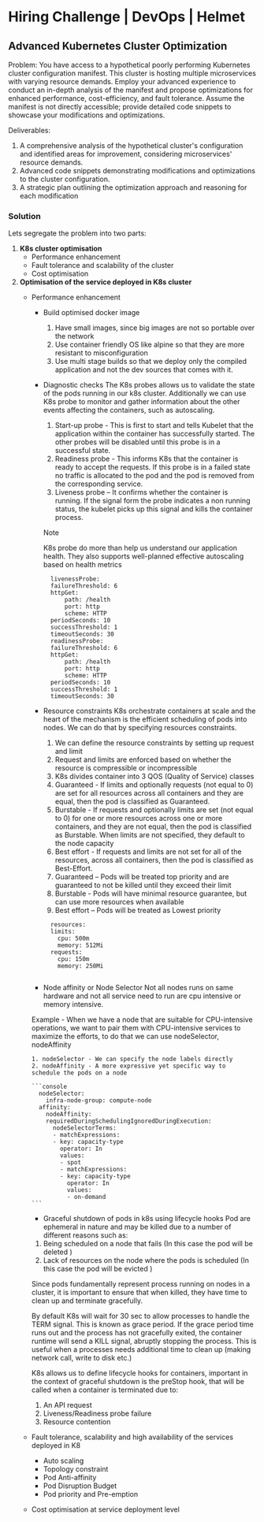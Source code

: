 # Hiring Challenge | DevOps | Helmet

## Advanced Kubernetes Cluster Optimization

Problem: You have access to a hypothetical poorly performing Kubernetes cluster configuration manifest. This cluster is hosting multiple microservices with varying resource demands. Employ your advanced experience to conduct an in-depth analysis of the manifest and propose optimizations for enhanced performance, cost-efficiency, and fault tolerance. Assume the manifest is not directly accessible; provide detailed code snippets to showcase your modifications and optimizations.

Deliverables:
1. A comprehensive analysis of the hypothetical cluster's configuration and identified areas for improvement, considering microservices' resource demands.
2. Advanced code snippets demonstrating modifications and optimizations to the cluster configuration.
3. A strategic plan outlining the optimization approach and reasoning for each modification

### Solution

Lets segregate the problem into two parts:
1.	**K8s cluster optimisation**
    - Performance enhancement    
    - Fault tolerance and scalability of the cluster
    - Cost optimisation
2.	**Optimisation of the service deployed in K8s cluster**
    - Performance enhancement
        - Build optimised docker image
          1. Have small images, since big images are not so portable over the network
          2. Use container friendly OS like alpine so that they are more resistant to misconfiguration
          3. Use multi stage builds so that we deploy only the compiled application and not the dev sources that comes with it.

        - Diagnostic checks
        The K8s probes allows us to validate the state of the pods running in our k8s cluster.  Additionally we can use K8s probe to monitor and gather information about the other events affecting the containers, such as autoscaling.
          1. Start-up probe - This is first to start and tells Kubelet that the application within the container has successfully started. The other probes will be disabled until this probe is in a successful state.
          2. Readiness probe  - This informs K8s that the container is ready to accept the requests. If this probe is in a failed state no traffic is allocated to the pod and the pod is removed from the corresponding service.
          3. Liveness probe – It confirms whether the container is running. If the signal form the probe indicates a non running status, the kubelet picks up this signal and kills the container process. 
          > [!NOTE]
          > K8s probe do more than help us understand our application health. They also supports well-planned effective autoscaling based on health metrics
          ```console
            livenessProbe:
            failureThreshold: 6
            httpGet:
                path: /health
                port: http
                scheme: HTTP
            periodSeconds: 10
            successThreshold: 1
            timeoutSeconds: 30
            readinessProbe:
            failureThreshold: 6
            httpGet:
                path: /health
                port: http
                scheme: HTTP
            periodSeconds: 10
            successThreshold: 1
            timeoutSeconds: 30        
          ```

        - Resource constraints
        K8s orchestrate containers at scale and the heart of the mechanism is the efficient scheduling of pods into nodes. We can do that by specifying resources constraints.
          1. We can define the resource constraints by setting up request and limit
          2. Request and limits are enforced based on whether the resource is compressible or incompressible
          3. K8s divides container into 3 QOS (Quality of Service) classes
            1. Guaranteed - If limits and optionally requests (not equal to 0) are set for all resources across all containers and they are equal, then the pod is classified as Guaranteed.
            2. Burstable - If requests and optionally limits are set (not equal to 0) for one or more resources across one or more containers, and they are not equal, then the pod is classified as Burstable. When limits are not specified, they default to the node capacity
            3. Best effort - If requests and limits are not set for all of the resources, across all containers, then the pod is classified as Best-Effort.
          4. Guaranteed – Pods will be treated top priority and are guaranteed to not be killed until they exceed their limit
          5. Burstable -  Pods will have minimal resource guarantee, but can use more resources when available
          6. Best effort – Pods will be treated as Lowest priority
        
          ```console
            resources:
            limits:
              cpu: 500m
              memory: 512Mi
            requests:
              cpu: 150m
              memory: 250Mi
        
          ```

        - Node affinity or Node Selector
        Not all nodes runs on same hardware and not all service need to run are cpu intensive or memory intensive.
        
        Example - When we have a node that are suitable for CPU-intensive operations, we want to pair them with CPU-intensive services to maximize the efforts, to do that we can use nodeSelector, nodeAffinity
          
          1. nodeSelector - We can specify the node labels directly
          2. nodeAffinity - A more expressive yet specific way to schedule the pods on a node

          ```console
            nodeSelector:
              infra-node-group: compute-node
            affinity:
              nodeAffinity:
              requiredDuringSchedulingIgnoredDuringExecution:
                nodeSelectorTerms:
                - matchExpressions:
                - key: capacity-type
                  operator: In
                  values:
                  - spot
                  - matchExpressions:
                  - key: capacity-type
                    operator: In
                    values:
                    - on-demand
          ```

        - Graceful shutdown of pods in k8s using lifecycle hooks
        Pod are ephemeral in nature and may be killed due to a number of different reasons such as: 
        1. Being scheduled on a node that fails (In this case the pod will be deleted )
        2. Lack of resources on the node where the pods is scheduled (In this case the pod will be evicted )

        Since pods fundamentally represent process running on nodes in a cluster, it is important to ensure that when killed, they have time to clean up and terminate gracefully. 
        
        By default K8s will wait for 30 sec to allow processes to handle the TERM signal. This is known as grace period. If the grace period time runs out and the process has not gracefully exited, the container runtime will send a KILL signal, abruptly stopping the process. This is useful when a processes needs additional time to clean up (making network call, write to disk etc.)
        
        K8s allows us to define lifecycle hooks for containers, important in the context of graceful shutdown is the preStop hook, that will be called when a container is terminated due to: 
        1. An API request
        2. Liveness/Readiness probe failure
        3. Resource contention

    - Fault tolerance, scalability and high availability of the services deployed in K8
        - Auto scaling
        - Topology constraint
        - Pod Anti-affinity
        - Pod Disruption Budget
        - Pod priority and Pre-emption
    - Cost optimisation at service deployment level
